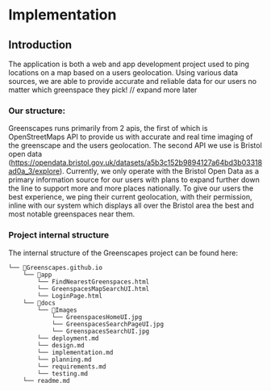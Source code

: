 # Implementation 
## Introduction
The application is both a web and app development project used to ping locations on a map based on a users geolocation. Using various data sources, we are able to provide accurate and reliable data for our users no matter which greenspace they pick!
// expand more later 

### Our structure:
Greenscapes runs primarily from 2 apis, the first of which is OpenStreetMaps API to provide us with accurate and real time imaging of the greenscape and the users geolocation. The second API we use is Bristol open data (https://opendata.bristol.gov.uk/datasets/a5b3c152b9894127a64bd3b03318ad0a_3/explore). Currently, we only operate with the Bristol Open Data as a primary information source for our users with plans to expand further down the line to support more and more places nationally. To give our users the best experience, we ping their current geolocation, with their permission, inline with our system which displays all over the Bristol area the best and most notable greenspaces near them. 
### Project internal structure
The internal structure of the Greenscapes project can be found here:
```
└── 📁Greenscapes.github.io
    └── 📁app
        └── FindNearestGreenspaces.html
        └── GreenspacesMapSearchUI.html
        └── LoginPage.html
    └── 📁docs
        └── 📁Images
            └── GreenspacesHomeUI.jpg
            └── GreenspacesSearchPageUI.jpg
            └── GreenspacesSearchUI.jpg
        └── deployment.md
        └── design.md
        └── implementation.md
        └── planning.md
        └── requirements.md
        └── testing.md
    └── readme.md
```
